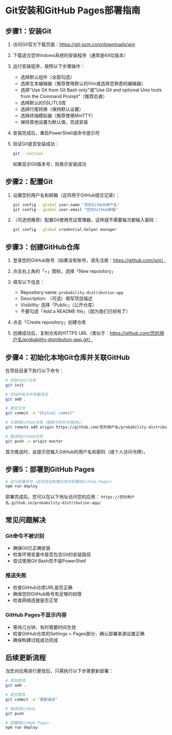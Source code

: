 # Git安装和GitHub Pages部署指南

## 步骤1：安装Git

1. 访问Git官方下载页面：https://git-scm.com/downloads/win
2. 下载适合您Windows系统的安装程序（通常是64位版本）
3. 运行安装程序，按照以下步骤操作：
   - 选择默认组件（全部勾选）
   - 选择文本编辑器（推荐使用默认的Vim或选择您熟悉的编辑器）
   - 选择"Use Git from Git Bash only"或"Use Git and optional Unix tools from the Command Prompt"（推荐后者）
   - 选择默认的SSL/TLS库
   - 选择行尾转换（保持默认设置）
   - 选择终端模拟器（推荐使用MinTTY）
   - 保持其他设置为默认值，完成安装

4. 安装完成后，重启PowerShell或命令提示符

5. 验证Git是否安装成功：
   ```bash
   git --version
   ```
   如果显示Git版本号，则表示安装成功

## 步骤2：配置Git

1. 设置您的用户名和邮箱（这将用于GitHub提交记录）：
   ```bash
   git config --global user.name "您的GitHub用户名"
   git config --global user.email "您的GitHub邮箱"
   ```

2. （可选但推荐）配置Git使用凭证管理器，这样就不需要每次都输入密码：
   ```bash
   git config --global credential.helper manager
   ```

## 步骤3：创建GitHub仓库

1. 登录您的GitHub账号（如果没有账号，请先注册：https://github.com/join）
2. 点击右上角的「+」图标，选择「New repository」
3. 填写以下信息：
   - Repository name: `probability-distribution-app`
   - Description: （可选）填写项目描述
   - Visibility: 选择「Public」（公开仓库）
   - 不要勾选「Add a README file」（因为我们已经有了）
4. 点击「Create repository」创建仓库

5. 创建成功后，复制仓库的HTTPS URL（类似于：https://github.com/您的用户名/probability-distribution-app.git）

## 步骤4：初始化本地Git仓库并关联GitHub

在项目目录下执行以下命令：

```bash
# 初始化Git仓库
git init

# 添加所有文件到暂存区
git add .

# 提交文件
git commit -m "Initial commit"

# 关联到GitHub仓库（替换为您的仓库URL）
git remote add origin https://github.com/您的用户名/probability-distribution-app.git

# 推送到GitHub仓库
git push -u origin master
```

首次推送时，会提示您输入GitHub的用户名和密码（或个人访问令牌）。

## 步骤5：部署到GitHub Pages

```bash
# 运行部署命令（这将自动构建应用并部署到GitHub Pages）
npm run deploy
```

部署完成后，您可以在以下地址访问您的应用：
`https://您的用户名.github.io/probability-distribution-app/`

## 常见问题解决

### Git命令不被识别
- 确保Git已正确安装
- 检查环境变量中是否包含Git的安装路径
- 尝试使用Git Bash而不是PowerShell

### 推送失败
- 检查GitHub仓库URL是否正确
- 确保您的GitHub账号有足够的权限
- 检查网络连接是否正常

### GitHub Pages不显示内容
- 等待几分钟，有时需要时间生效
- 检查GitHub仓库的Settings > Pages部分，确认部署来源设置正确
- 确保构建过程成功完成

## 后续更新流程

当您对应用进行更改后，只需执行以下步骤更新部署：

```bash
# 添加更改
git add .

# 提交更改
git commit -m "更新描述"

# 推送到GitHub
git push

# 部署到GitHub Pages
npm run deploy
```